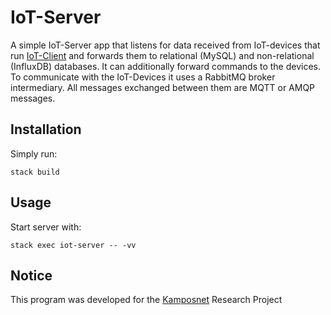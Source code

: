 # IoT-Server

A simple IoT-Server app that listens for data 
received from IoT-devices that run 
[IoT-Client](https://github.com/ovanr/IoT-client) 
and forwards them to relational (MySQL) and non-relational 
(InfluxDB) databases. It can additionally forward commands
to the devices. To communicate with the IoT-Devices it uses 
a RabbitMQ broker intermediary. All messages exchanged between 
them are MQTT or AMQP messages.

## Installation

Simply run:

`stack build`

## Usage

Start server with: 

`stack exec iot-server -- -vv`

## Notice

This program was developed for the [Kamposnet](https://kampos.eu/) Research Project 
